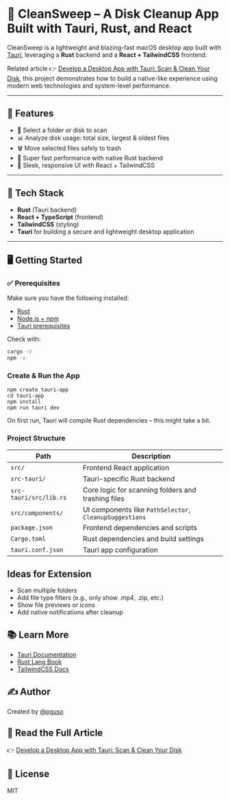 # 🧹 CleanSweep – A Disk Cleanup App Built with Tauri, Rust, and React

CleanSweep is a lightweight and blazing-fast macOS desktop app built with [Tauri](https://tauri.app), leveraging a **Rust** backend and a **React + TailwindCSS** frontend.

Related article 👉 [Develop a Desktop App with Tauri: Scan & Clean Your Disk](https://pguso.medium.com/develop-a-desktop-app-with-tauri-scan-clean-your-disk-ecf5352d2668), this project demonstrates how to build a native-like experience using modern web technologies and system-level performance.

---

## 🚀 Features

- 📂 Select a folder or disk to scan
- 📊 Analyze disk usage: total size, largest & oldest files
- 🗑️ Move selected files safely to trash
- 💨 Super fast performance with native Rust backend
- 💅 Sleek, responsive UI with React + TailwindCSS

---


## 🧰 Tech Stack

- **Rust** (Tauri backend)
- **React + TypeScript** (frontend)
- **TailwindCSS** (styling)
- **Tauri** for building a secure and lightweight desktop application

---

## 🖥️ Getting Started

### ✅ Prerequisites

Make sure you have the following installed:

- [Rust](https://www.rust-lang.org/tools/install)
- [Node.js + npm](https://nodejs.org/)
- [Tauri prerequisites](https://tauri.app/v1/guides/getting-started/prerequisites/)

Check with:

```bash
cargo -V
npm -v
````

### Create & Run the App

````
npm create tauri-app
cd tauri-app
npm install
npm run tauri dev
````

On first run, Tauri will compile Rust dependencies – this might take a bit.

### Project Structure

| Path                   | Description                                             |
| ---------------------- | ------------------------------------------------------- |
| `src/`                 | Frontend React application                              |
| `src-tauri/`           | Tauri-specific Rust backend                             |
| `src-tauri/src/lib.rs` | Core logic for scanning folders and trashing files      |
| `src/components/`      | UI components like `PathSelector`, `CleanupSuggestions` |
| `package.json`         | Frontend dependencies and scripts                       |
| `Cargo.toml`           | Rust dependencies and build settings                    |
| `tauri.conf.json`      | Tauri app configuration                                 |


## Ideas for Extension
- Scan multiple folders
- Add file type filters (e.g., only show .mp4, .zip, etc.)
- Show file previews or icons
- Add native notifications after cleanup

## 📚 Learn More

- [Tauri Documentation](https://tauri.app/)
- [Rust Lang Book](https://doc.rust-lang.org/book/)
- [TailwindCSS Docs](https://tailwindcss.com/docs)

## ✍️ Author

Created by [@pguso](https://github.com/pguso)

## 📖 Read the Full Article

👉 [Develop a Desktop App with Tauri: Scan & Clean Your Disk](https://pguso.medium.com/develop-a-desktop-app-with-tauri-scan-clean-your-disk-ecf5352d2668)

## 📃 License

MIT




